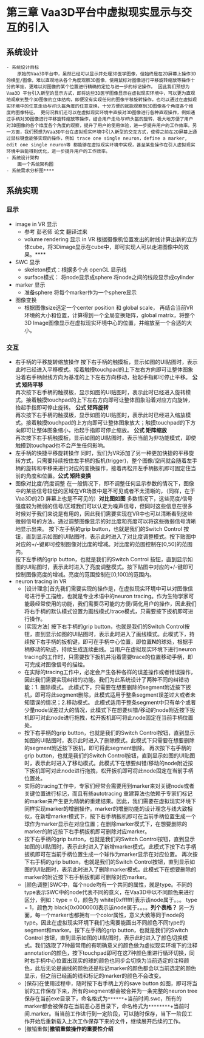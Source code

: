 # 第三章 Vaa3D平台中虚拟现实显示与交互的引入
## 系统设计
    - 系统设计目标
        原始的Vaa3D平台中，虽然已经可以显示并处理3D医学图像，但始终是在2D屏幕上操作3D的模型/图像，难以直观地从各个角度观察3D图像，使用鼠标对图像进行平移旋转缩放等操作十分的笨拙，更难以对图像的某个位置进行精确的定位与进一步的标记操作。 因此我们预想为Vaa3D 平台引入新型的显示方式，即将这些3D医学图像显示在虚拟现实环境中，可以更为直观地观察到整个3D图像的立体结构，即便没有实现任何的图像平移旋转操作，也可以通过在虚拟现实环境中的任意走动与VR头盔角度的任意变换，十分方便的就能观察到3D图像各个角度各个维度的图像特征。 更何况我们还可以在虚拟现实环境中直接对3D图像进行各种直观操作，例如通过手柄对3D图像进行平移旋转缩放等操作，结合用户走动与VR头盔的旋转，极大地方便了用户对3D图像的各个维度各个角度的观察，提升了用户的使用体验，进一步提升用户的工作效率。另一方面，我们预想为Vaa3D平台在虚拟现实环境中引入新型的交互方式，使得之前在2D屏幕上通过鼠标键盘能够实现的操作，例如 trace one single neuron，define a marker, edit one single neuron等 都能够在虚拟现实环境中实现，甚至某些操作在引入虚拟现实环境中后能得到优化，进一步提升用户的工作效率。
    - 系统设计架构
        画一个系统架构图
    - 系统需求分析图****
## 系统实现
### 显示
 - image in VR 显示
    - 参考 彭老师 论文 翻译过来
    - volume rendering 显示 in VR
        根据摄像机位置发出的射线计算出新的立方体cube，将3Dimage显示在cube中，即可实现人可以走进图像中的效果。****
 - SWC 显示
    - skeleton模式：根据多个点 openGL 显示线
    - surface模式： 将node显示成sphere 将node之间的线段显示成cylinder
 - marker 显示
    - 准备sphere 将每个marker作为一个sphere显示
 - 图像变换
    - 根据图像size选定一个center position 和 global scale， 再结合当前VR环境的大小和位置，计算得到一个全局变换矩阵，global matrix，将整个3D Image图像显示在虚拟现实环境中心的位置，并缩放至一个合适的大小。

### 交互
 - 右手柄的平移旋转缩放操作
    按下右手柄的触摸板，显示如图的UI贴图时，表示此时已经进入平移模式。接着触摸touchpad的上下左右方向即可让整体图象沿着右手柄射线方向为基准的上下左右方向移动，抬起手指即可停止平移。 **公式 矩阵平移**  
    再次按下右手柄的触摸板，显示如图的UI贴图时，表示此时已经进入旋转模式。接着触摸touchpad的上下左右方向即可让整体图象沿着对应方向旋转，抬起手指即可停止旋转。 **公式 矩阵旋转**  
    再次按下右手柄的触摸板，显示如图的UI贴图时，表示此时已经进入缩放模式。接着触摸touchpad的上方向即可让整体图象放大；触摸touchpad的下方向即可让整体图象缩小，抬起手指即可停止缩放。 **公式 矩阵缩放**    
    再次按下右手柄触摸板，显示如图的UI贴图时，表示当前为非功能模式，即使触摸到touchpad也不会产生任何影响。
 - 左手柄的快捷平移旋转操作
    同时，我们为VR添加了另一种更加快捷的平移旋转方式，只需要持续按住左手柄的扳机(trigger)，整个图像/空间就会随着左手柄的旋转和平移来进行对应的变换操作，接着再松开左手柄扳机即可固定住当前的角度和位置。**公式 矩阵变换**
 - 图像对比度/亮度调整
    在一般情况下，即不调整任何显示参数的情况下，图像中的某些信号较低的区域在VR场景中是不可见或者不太清晰的，（同样，在于Vaa3D的2D 屏幕上也是不可见的）**对比图如图** 多数情况下，这些亮度/信号强度较为微弱的信号/区域我们可以认定为噪声信号，但同时这些信息在很多时候对于我们来说是有用的，因此我们需要实现在VR中也可以清晰看到这些微弱信号的方法。通过调整图像显示的对比度和亮度可以将这些微弱信号清晰地显示出来。
    按下左手柄的grip button，也就是我们的Switch Control 按钮，直到显示如图的UI贴图时，表示此时进入了对比度调整模式。按下贴图中对应的+/-键即可控制图像对比度的增减。对比度的范围控制在[0,50]的范围内。  
    按下左手柄的grip button，也就是我们的Switch Control 按钮，直到显示如图的UI贴图时，表示此时进入了亮度调整模式。按下贴图中对应的+/-键即可控制图像亮度的增减。亮度的范围控制在[0,100]的范围内。
 - neuron tracing in VR
    - [设计理念]首先我们需要实现的操作是，在虚拟现实环境中可以对图像信号进行手工描绘，也就是专业术语中的neuron tracing。作为生物学家可能最经常使用的功能，我们需要尽可能的方便/简化用户的操作，因此我们将右手柄的默认模式设置为画线模式/trace模式，只需要按下扳机即可进行操作。
    - [实现方法] 按下右手柄的grip button，也就是我们的Switch Control按钮，直到显示如图的UI贴图时，表示此时进入了画线模式。此模式下，持续按下右手柄的扳机键，即可在手柄中心位置，即位置**N**的球处，根据手柄移动的轨迹，持续生成连续曲线。当用户在虚拟现实环境下进行neuron tracing的工作时，只需要按下扳机并沿着需要trace的位置移动手柄，即可完成对图像信号的描绘。
    - 在实际的tracing工作中，必定会产生各种各样的误差操作或者错误操作，因此我们需要实现纠错的功能。我们为此系统设计了两种不同的纠错功能：1. 删除模式。 此模式下，只需要在想要删除的segment附近按下扳机，即可将此segment删除，此模式适用于整条segment误差过大或者未知错误的情况；2.移动模式。 此模式适用于整条segment中只有单个或者少量node误差过大的情况，此模式下在想要纠错/移动的node附近按下扳机即可对此node进行拖拽，松开扳机即可将此node固定在当前手柄位置处。
    - 按下右手柄的grip button，也就是我们的Switch Control按钮，直到显示如图的UI贴图时，表示此时进入了删除模式。此模式下只需要在想要删除的segment附近按下扳机，即可将此segment删除。 再次按下右手柄的grip button，也就是我们的Switch Control按钮，直到显示如图的UI贴图时，表示此时进入了移动模式。此模式下在想要纠错/移动的node附近按下扳机即可对此node进行拖拽，松开扳机即可将此node固定在当前手柄位置处。
    - 实际的tracing工作中，专家们经常会需要用到marker来对关键node或者关键位置进行标记，而且有些autotracing 重建算法也依赖于专家们标记的marker来产生更为精确的重建结果。因此，我们需要在虚拟现实环境下同样实现marker的增删操作。marker的增删功能的设计理念与线大致相似，在新增marker模式下，按下右手柄扳机即可在当前手柄位置生成一个球作为marker显示在对应位置；在删除marker模式下，在想要删除的marker的附近按下右手柄扳机即可删除对应marker。
    - 按下右手柄的grip button，也就是我们的Switch Control按钮，直到显示如图的UI贴图时，表示此时进入了新增marker模式。此模式下按下右手柄扳机即可在当前手柄位置生成一个球作为marker显示在对应位置。 再次按下右手柄的grip button，也就是我们的Switch Control按钮，直到显示如图的UI贴图时，表示此时进入了删除marker模式。此模式下在想要删除的marker的附近按下右手柄扳机即可删除对应marker。
    - [颜色调整]SWC中，每个node均有一个共同的属性，就是type。不同的type表示SWC中的node代表不同的意义，在Vaa3D中以不同颜色来进行区分，例如：type = 0，颜色为 white[0xffffff]表示该node属于。。。 type = 1，颜色为 black[0x000000]表示该node属于。。。。**列个表格？** 另一方面，每一个marker也都拥有一个color属性，意义大致等同于node的type。因此在虚拟现实环境下我们也需要能画出不同颜色不同type的segment和marker。按下左手柄的grip button，也就是我们的Switch Control 按钮，直到显示如图的UI贴图时，表示此时进入了颜色切换模式。我们选取了7种最常用的有明确意义的颜色做为虚拟现实环境下的注释annotation的颜色，按下touchpad即可在这7种颜色重进行循环切换，同时右手柄中心位置出现实的球的颜色也同步会切换为当前选定的注释颜色，此后无论是画线的颜色还是标记marker的颜色都会以当前选定的颜色显示，但之前已经画的线和标记的marker的颜色不会改变。
    - [保存]在使用过程中，随时按下右手柄上方的save button 如图，即可将当前的工作保存下来，所有的segment都会被合并为一条完整的neuron tree保存在当前exe目录下，命名格式为`******`+当前时间.swc，所有的marker都会被保存在当前恶心恶目录下，命名格式为`********`+当前时间.marker。当当前工作进行到一定阶段，可以随时保存，当下一阶段工作开始后重新载入上次工作保存下来的文件，继续展开后续的工作。
    - [撤销重做]**撤销重做操作的重要性介绍**